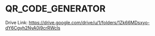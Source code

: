 # QR_CODE_GENERATOR
Drive Link: https://drive.google.com/drive/u/1/folders/1Zk66MDsxyo-dY6Cgyh2NyA0j9crRWcls
